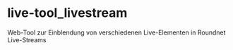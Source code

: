 # live-tool_livestream

Web-Tool zur Einblendung von verschiedenen Live-Elementen in Roundnet Live-Streams
